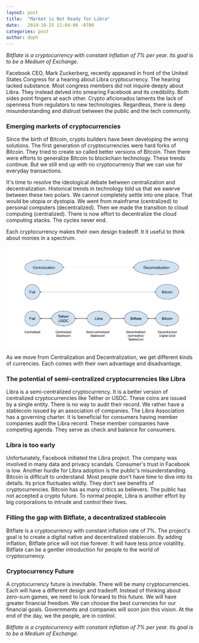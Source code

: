 ```yaml
---
layout: post
title:  "Market is Not Ready for Libra"
date:   2019-10-25 11:04:00 -0700
categories: post
author: doph
---
```


*Bitflate is a cryptocurrency with constant inflation of 7% per year. Its goal is to be a Medium of Exchange.*

Facebook CEO, Mark Zuckerberg, recently appeared in front of the United States Congress for a hearing about Libra cryptocurrency. The hearing lacked substance. Most congress members did not inquire deeply about Libra. They instead delved into smearing Facebook and its credibility. Both sides point fingers at each other. Crypto aficionados laments the lack of openness from regulators to new technologies. Regardless, there is deep misunderstanding and distrust between the public and the tech community.

### Emerging markets of cryptocurrencies

Since the birth of Bitcoin, crypto builders have been developing the wrong solutions. The first generation of cryptocurrencies were hard forks of Bitcoin. They tried to create so called better versions of Bitcoin. Then there were efforts to generalize Bitcoin to blockchain technology. These trends continue. But we still end up with no cryptocurrency that we can use for everyday transactions.

It's time to resolve the ideological debate between centralization and decentralization. Historical trends in technology told us that we swerve between these two polars. We cannot completely settle into one place. That would be utopia or dystopia. We went from mainframe (centralized) to personal computers (decentralized). Then we made the transition to cloud computing (centralized). There is now effort to decentralize the cloud computing stacks. The cycles never end.

Each cryptocurrency makes their own design tradeoff. It it useful to think about monies in a spectrum.

![Figure 1](/assets/images/CryptoCentralizationDecentralization.png)

As we move from Centralization and Decentralization, we get different kinds of currencies. Each comes with their own advantage and disadvantage.

### The potential of semi-centralized cryptocurrencies like Libra

Libra is a semi-centralized cryptocurrency. It is a better version of centralized cryptocurrencies like Tether or USDC. These coins are issued by a single entity. There is no way to audit their record. We rather have a stablecoin issued by an association of companies. The Libra Association has a governing charter. It is beneficial for consumers having member companies audit the Libra record. These member companies have competing agenda. They serve as check and balance for consumers.

### Libra is too early

Unfortunately, Facebook initiated the Libra project. The company was involved in many data and privacy scandals. Consumer's trust in Facebook is low. Another hurdle for Libra adoption is the public's misunderstanding. Bitcoin is difficult to understand. Most people don't have time to dive into its details. Its price fluctuates wildly. They don't see benefits of cryptocurrencies. Bitcoin has as many critics as believers. The public has not accepted a crypto future. To normal people, Libra is another effort by big corporations to intrude and control their lives.

### Filling the gap with Bitflate, a decentralized stablecoin

Bitflate is a cryptocurrency with constant inflation rate of 7%. The project's goal is to create a digital native and decentralized stablecoin. By adding inflation, Bitflate price will not rise forever. It will have less price volatility. Bitflate can be a gentler introduction for people to the world of cryptocurrency.

### Cryptocurrency Future

A cryptocurrency future is inevitable. There will be many cryptocurrencies. Each will have a different design and tradeoff. Instead of thinking about zero-sum games, we need to look forward to this future. We will have greater financial freedom. We can choose the best currencies for our financial goals. Governments and companies will soon join this vision. At the end of the day, we the people, are in control.

*Bitflate is a cryptocurrency with constant inflation of 7% per year. Its goal is to be a Medium of Exchange.*